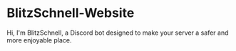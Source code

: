 # BlitzSchnell-Website
Hi, I'm BlitzSchnell, a Discord bot designed to make your server a safer and more enjoyable place.
